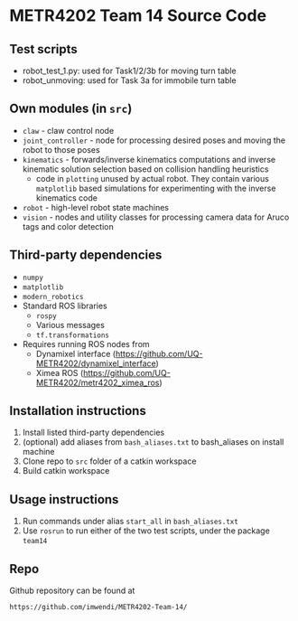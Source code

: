 # METR4202 Team 14 Source Code

## Test scripts
-  robot_test_1.py: used for Task1/2/3b for moving turn table
-  robot_unmoving: used for Task 3a for immobile turn table  

## Own modules (in `src`)
-  `claw` - claw control node
- `joint_controller` - node for processing desired poses and moving the robot to those poses
- `kinematics` - forwards/inverse kinematics computations and inverse kinematic solution selection based on collision handling heuristics
    - code in `plotting` unused by actual robot. They contain various `matplotlib` based simulations for experimenting with the inverse kinematics code
- `robot` - high-level robot state machines
- `vision` - nodes and utility classes for processing camera data for Aruco tags and color detection

## Third-party dependencies
- `numpy`
- `matplotlib`
- `modern_robotics`
- Standard ROS libraries
  - `rospy`
  - Various messages
  - `tf.transformations`
- Requires running ROS nodes from
    - Dynamixel interface (https://github.com/UQ-METR4202/dynamixel_interface)
    - Ximea ROS (https://github.com/UQ-METR4202/metr4202_ximea_ros)

## Installation instructions
1. Install listed third-party dependencies
1. (optional) add aliases from `bash_aliases.txt` to bash_aliases on install machine
1. Clone repo to `src` folder of a catkin workspace
1. Build catkin workspace

## Usage instructions
1. Run commands under alias `start_all` in `bash_aliases.txt`
1. Use `rosrun` to run either of the two test scripts, under the package `team14`

## Repo
Github repository can be found at
```
https://github.com/imwendi/METR4202-Team-14/
```



 
